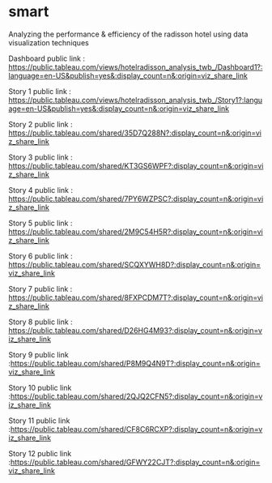 # smart

Analyzing the performance & efficiency of the radisson hotel using data visualization techniques

Dashboard public link : https://public.tableau.com/views/hotelradisson_analysis_twb_/Dashboard1?:language=en-US&publish=yes&:display_count=n&:origin=viz_share_link

Story 1 public link : https://public.tableau.com/views/hotelradisson_analysis_twb_/Story1?:language=en-US&publish=yes&:display_count=n&:origin=viz_share_link

Story 2 public link : https://public.tableau.com/shared/35D7Q288N?:display_count=n&:origin=viz_share_link

Story 3 public link : https://public.tableau.com/shared/KT3GS6WPF?:display_count=n&:origin=viz_share_link

Story 4 public link : https://public.tableau.com/shared/7PY6WZPSC?:display_count=n&:origin=viz_share_link

Story 5 public link : https://public.tableau.com/shared/2M9C54H5R?:display_count=n&:origin=viz_share_link

Story 6 public link : https://public.tableau.com/shared/SCQXYWH8D?:display_count=n&:origin=viz_share_link

Story 7 public link : https://public.tableau.com/shared/8FXPCDM7T?:display_count=n&:origin=viz_share_link

Story 8 public link : https://public.tableau.com/shared/D26HG4M93?:display_count=n&:origin=viz_share_link

Story 9 public link :https://public.tableau.com/shared/P8M9Q4N9T?:display_count=n&:origin=viz_share_link

Story 10 public link :https://public.tableau.com/shared/2QJQ2CFN5?:display_count=n&:origin=viz_share_link

Story 11 public link :https://public.tableau.com/shared/CF8C6RCXP?:display_count=n&:origin=viz_share_link

Story 12 public link :https://public.tableau.com/shared/GFWY22CJT?:display_count=n&:origin=viz_share_link

